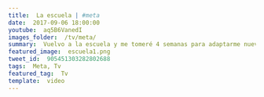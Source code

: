 ```yaml
---
title:  La escuela | #meta
date:  2017-09-06 18:00:00
youtube:  aq5B6VanedI
images_folder:  /tv/meta/
summary:  Vuelvo a la escuela y me tomeré 4 semanas para adaptarme nuevamente a la vida de estudiante (y encontrar un buen lugar para grabar).
featured_image:  escuela1.png
tweet_id:  905451303282802688
tags:  Meta, Tv
featured_tag:  Tv
template:  video
---
```



